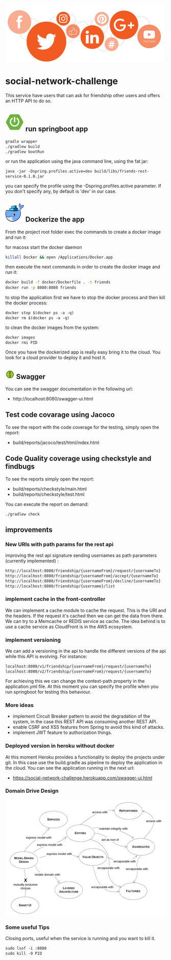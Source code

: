 ![social-networks](./_media/social-networks.png)

# social-network-challenge

This service have users that can ask for friendship other users and offers an HTTP API to do so.

## ![springboot](./_media/icons/springboot.png) run springboot app
```
gradle wrapper
./gradlew build
./gradlew bootRun
```

or run the application using the java command line, using the fat jar:
```
java -jar -Dspring.profiles.active=dev build/libs/friends-rest-service-0.1.0.jar
```
you can specify the profile using the -Dspring.profiles.active parameter. If you don't specify any, by default is 'dev' in our case.


## ![swagger](./_media/icons/docker.png) Dockerize the app
From the project root folder exec the commands to create a docker image and run it:

for macosx start the docker daemon
```bash
killall Docker && open /Applications/Docker.app
```

then execute the next commands in order to create the docker image and run it:
```bash
docker build -f docker/Dockerfile . -t friends
docker run -p 8080:8080 friends
```

to stop the application first we have to stop the docker process and then kill the docker process:
```
docker stop $(docker ps -a -q)
docker rm $(docker ps -a -q)
```

to clean the docker images from the system:
```
docker images
docker rmi PID
``` 

Once you have the dockerized app is really easy bring it to the cloud. You look for a cloud provider to deploy it and host it.


## ![swagger](./_media/icons/swagger.png) Swagger
You can see the swagger documentation in the following url:
- http://localhost:8080/swagger-ui.html

## Test code covarage using Jacoco
To see the report with the code coverage for the testing, simply open the report: 
- build/reports/jacoco/test/html/index.html

## Code Quality coverage using checkstyle and findbugs
To see the reports simply open the report: 
- build/reports/checkstyle/main.html
- build/reports/checkstyle/test.html

You can execute the report on demand:
```
./gradlew check
```

## improvements

### New URIs with path params for the rest api

improving the rest api signature sending usernames as path parameters (currently implemented) :
```
http://localhost:8080/friendship/{usernameFrom}/request/{usernameTo}
http://localhost:8080/friendship/{usernameFrom}/accept/{usernameTo}
http://localhost:8080/friendship/{usernameFrom}/decline/{usernameTo}
http://localhost:8080/friendship/{username}/list
```

### implement cache in the front-controller 
We can implement a cache module to cache the request. This is the URI and the headers. 
If the request it's cached then we can get the data from there. We can try to a Memcache or REDIS service as cache.
The idea behind is to use a cache service as CloudFront is in the AWS ecosystem. 
 
### implement versioning
We can add a versioning in the api to handle the different versions of the api while this API is evolving.
For instance:
```
localhost:8080/v1/friendship/{usernameFrom}/request/{usernameTo}
localhost:8080/v2/friendship/{usernameFrom}/request/{usernameTo}
```
For achieving this we can change the context-path property in the application.yml file. 
At this moment you can specify the profile when you run springboot for testing this behaviour.

### More ideas
* implement Circuit Breaker pattern to avoid the degradation of the system, in the case this REST API was consuming another REST API.
* enable CSRF and XSS features from Spring to avoid this kind of attacks.
* implement JWT feature to authorization things.


### Deployed version in heroku without docker
At this moment Heroku provides a functionality to deploy the projects under git. In this case use the build.gradle 
as pipeline to deploy the application in the cloud. You can see the application running in the next url: 
* https://social-network-challenge.herokuapp.com/swagger-ui.html


### Domain Drive Design
![ddd-building-blocks](./_media/ddd-building-blocks.png)


### Some useful Tips

Closing ports, useful when the service is running and you want to kill it.
```
sudo lsof -i :8080
sudo kill -9 PID
```